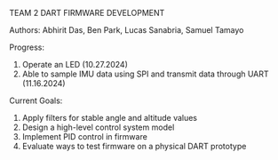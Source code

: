 TEAM 2 DART FIRMWARE DEVELOPMENT

Authors: Abhirit Das, Ben Park, Lucas Sanabria, Samuel Tamayo

Progress:
1) Operate an LED (10.27.2024)
2) Able to sample IMU data using SPI and transmit data through UART (11.16.2024)

Current Goals:
1) Apply filters for stable angle and altitude values
2) Design a high-level control system model
3) Implement PID control in firmware
4) Evaluate ways to test firmware on a physical DART prototype
